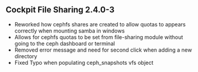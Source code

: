 ## Cockpit File Sharing 2.4.0-3

* Reworked how cephfs shares are created to allow quotas to appears correctly when mounting samba in windows
* Allows for cephfs quotas to be set from file-sharing module without going to the ceph dashboard or terminal
* Removed error message and need for second click when adding a new directory
* Fixed Typo when populating ceph_snapshots vfs object
